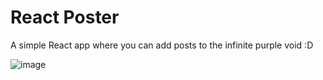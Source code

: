 # React Poster
A simple React app where you can add posts to the infinite purple void :D

![image](https://github.com/user-attachments/assets/ef3db208-54e4-4f28-b3af-90805edd7ca4)
